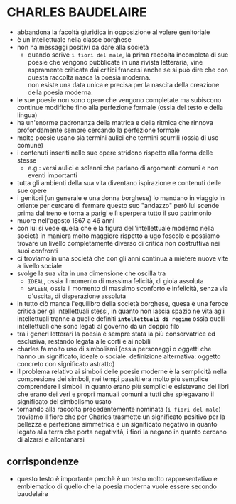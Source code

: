 # CHARLES BAUDELAIRE
- abbandona la facoltà giuridica in opposizione al volere genitoriale
- è un intellettuale nella classe borghese
- non ha messaggi positivi da dare alla società
    - quando scrive `i fiori del male`, la prima raccolta incompleta di sue poesie che vengono pubblicate in una rivista letteraria, vine aspramente criticata dai critici francesi anche se si può dire che con questa raccolta nasca la poesia moderna.  
    non esiste una data unica e precisa per la nascita della creazione della poesia moderna.
- le sue poesie non sono opere che vengono completate ma subiscono continue modifiche fino alla perfezione formale (ossia del testo e della lingua)
- ha un'enorme padronanza della matrica e della ritmica che rinnova profondamente sempre cercando la perfezione formale
- molte poesie usano sia termini aulici  che termini scurrili (ossia di uso comune)
- i contenuti inseriti nelle sue opere stridono rispetto alla forma delle stesse
    - e.g.: versi aulici e solenni che parlano di argomenti comuni e non eventi importanti
- tutta gli ambienti della sua vita diventano ispirazione e contenuti delle sue opere
- i genitori (un generale e una donna borghese) lo mandano in viaggio in oriente per cercare di fermare questo suo "andazzo" però lui scende prima dal treno e torna a parigi e lì sperpera tutto il suo patrimonio
- muore nell'agosto 1867 a 46 anni
- con lui si vede quella che è la figura dell'intellettuale moderno nella società in maniera molto maggiore rispetto a ugo foscolo e possiamo trovare un livello completamente diverso di critica non costruttiva nei suoi confronti
- ci troviamo in una società che con gli anni continua a mietere nuove vite a livello sociale
- svolge la sua vita in una dimensione che oscilla tra
    - `IDÈAL`, ossia il momento di massima felicità, di gioia assoluta
    - `SPLEEN`, ossia il momento di massimo sconforto e infelicità, senza via d'uscita, di disperazione assoluta   
- in tutto ciò manca l'equilibro della società borghese, quesa è una feroce critica per gli intellettuali stessi, in quanto non lascia spazio ne vita agli intellettuali tranne a quelle definiti **`intellettuali di regime`** ossia quelli intellettuali che sono legati al governo da un doppio filo
- tra i generi letterari la poesia è sempre stata la più conservatrice ed esclusiva, restando legata alle corti e ai nobili
- charles fa molto uso di simbolismi (ossia personaggi o oggetti che hanno un significato, ideale o sociale. definizione alternativa: oggetto concreto con significato astratto)
- il problema relativo ai simboli delle poesie moderne è la semplicità nella compresione dei simboli, nei tempi passiti era molto più semplice comprendere i simboli in quanto erano più semplici e esistevano dei libri che erano dei veri e propri manuali comuni a tutti che spiegavano il significato del simbolismo usato
- tornando alla raccolta precedentemente nominata (`i fiori del male`) troviamo il fiore che per Charles trasmette un significato positivo per la pellezza e perfezione simmetrica e un significato negativo in quanto legato alla terra che porta negatività, i fiori la negano in quanto cercano di alzarsi e allontanarsi
## corrispondenze
- questo testo è importante perchè è un testo molto rappresentativo e emblematico di quello che la poesia moderna vuole essere secondo baudelaire
